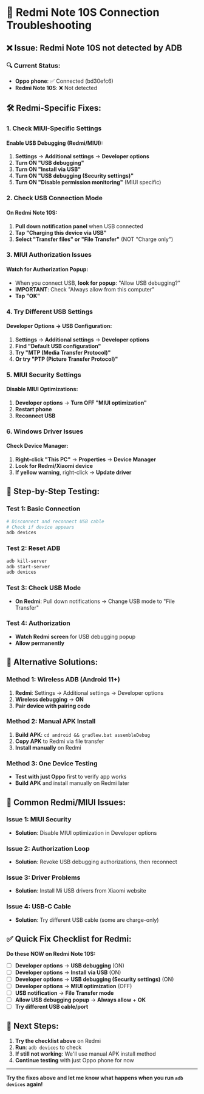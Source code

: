 # 🔧 Redmi Note 10S Connection Troubleshooting

## ❌ **Issue**: Redmi Note 10S not detected by ADB

### 🔍 **Current Status:**
- **Oppo phone**: ✅ Connected (bd30efc6)
- **Redmi Note 10S**: ❌ Not detected

## 🛠️ **Redmi-Specific Fixes:**

### **1. Check MIUI-Specific Settings**

#### **Enable USB Debugging (Redmi/MIUI):**
1. **Settings** → **Additional settings** → **Developer options**
2. **Turn ON "USB debugging"**
3. **Turn ON "Install via USB"**
4. **Turn ON "USB debugging (Security settings)"**
5. **Turn ON "Disable permission monitoring"** (MIUI specific)

### **2. Check USB Connection Mode**

#### **On Redmi Note 10S:**
1. **Pull down notification panel** when USB connected
2. **Tap "Charging this device via USB"**
3. **Select "Transfer files" or "File Transfer"** (NOT "Charge only")

### **3. MIUI Authorization Issues**

#### **Watch for Authorization Popup:**
- When you connect USB, **look for popup**: "Allow USB debugging?"
- **IMPORTANT**: Check "Always allow from this computer"
- **Tap "OK"**

### **4. Try Different USB Settings**

#### **Developer Options → USB Configuration:**
1. **Settings** → **Additional settings** → **Developer options**
2. **Find "Default USB configuration"**
3. **Try "MTP (Media Transfer Protocol)"**
4. **Or try "PTP (Picture Transfer Protocol)"**

### **5. MIUI Security Settings**

#### **Disable MIUI Optimizations:**
1. **Developer options** → **Turn OFF "MIUI optimization"**
2. **Restart phone**
3. **Reconnect USB**

### **6. Windows Driver Issues**

#### **Check Device Manager:**
1. **Right-click "This PC"** → **Properties** → **Device Manager**
2. **Look for Redmi/Xiaomi device**
3. **If yellow warning**, right-click → **Update driver**

## 🧪 **Step-by-Step Testing:**

### **Test 1: Basic Connection**
```bash
# Disconnect and reconnect USB cable
# Check if device appears
adb devices
```

### **Test 2: Reset ADB**
```bash
adb kill-server
adb start-server
adb devices
```

### **Test 3: Check USB Mode**
- **On Redmi**: Pull down notifications → Change USB mode to "File Transfer"

### **Test 4: Authorization**
- **Watch Redmi screen** for USB debugging popup
- **Allow permanently**

## 🔄 **Alternative Solutions:**

### **Method 1: Wireless ADB (Android 11+)**
1. **Redmi**: Settings → Additional settings → Developer options
2. **Wireless debugging** → **ON**
3. **Pair device with pairing code**

### **Method 2: Manual APK Install**
1. **Build APK**: `cd android && gradlew.bat assembleDebug`
2. **Copy APK** to Redmi via file transfer
3. **Install manually** on Redmi

### **Method 3: One Device Testing**
- **Test with just Oppo** first to verify app works
- **Build APK** and install manually on Redmi later

## 🚨 **Common Redmi/MIUI Issues:**

### **Issue 1: MIUI Security**
- **Solution**: Disable MIUI optimization in Developer options

### **Issue 2: Authorization Loop**
- **Solution**: Revoke USB debugging authorizations, then reconnect

### **Issue 3: Driver Problems**
- **Solution**: Install Mi USB drivers from Xiaomi website

### **Issue 4: USB-C Cable**
- **Solution**: Try different USB cable (some are charge-only)

## ✅ **Quick Fix Checklist for Redmi:**

**Do these NOW on Redmi Note 10S:**

- [ ] **Developer options** → **USB debugging** (ON)
- [ ] **Developer options** → **Install via USB** (ON)
- [ ] **Developer options** → **USB debugging (Security settings)** (ON)
- [ ] **Developer options** → **MIUI optimization** (OFF)
- [ ] **USB notification** → **File Transfer mode**
- [ ] **Allow USB debugging popup** → **Always allow** + **OK**
- [ ] **Try different USB cable/port**

## 🎯 **Next Steps:**

1. **Try the checklist above** on Redmi
2. **Run**: `adb devices` to check
3. **If still not working**: We'll use manual APK install method
4. **Continue testing** with just Oppo phone for now

---

**Try the fixes above and let me know what happens when you run `adb devices` again!**

